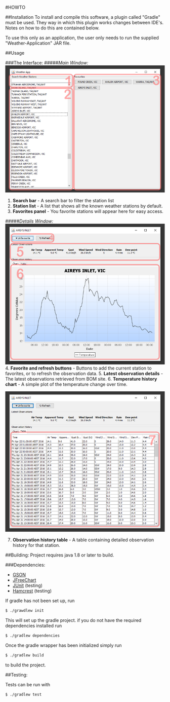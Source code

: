 #HOWTO

##Installation
To install and compile this software, a plugin called "Gradle" must be used. They way in which this plugin works changes
between IDE's. Notes on how to do this are contained below.

To use this only as an application, the user only needs to run the supplied "Weather-Application" JAR file.

##Usage

###The Interface:
#####*Main Window:*
![main_window_labeled](main_window_labeled.png)
1. **Search bar** - A search bar to filter the station list
2. **Station list** -  A list that shows all the known weather stations by default.
3. **Favorites panel** - You favorite stations will appear here for easy access.

#####*Details Window:*
![details_window_chart_labeled](details_window_chart_labeled.png)
4. **Favorite and refresh buttons** - Buttons to add the current station to favorites, or to refresh the observation data.
5. **Latest observation details** - The latest observations retrieved from BOM site.
6. **Temperature history chart** - A simple plot of the temperature change over time.

![details_window_table_labeled](details_window_table_labeled.png)

7. **Observation history table** -  A table containing detailed observation history for that station.

##Building:
Project requires java 1.8 or later to build.

###Dependencies:
- [GSON](https://github.com/google/gson)
- [JFreeChart](http://www.jfree.org/jfreechart/)
- [JUnit](http://junit.org/) (testing)
- [Hamcrest](http://hamcrest.org/JavaHamcrest/) (testing)

If gradle has not been set up, run
```bash
$ ./grawdlew init
```
This will set up the gradle project. if you do not have the required dependencies installed run

```bash
$ ./gradlew dependencies
```


Once the gradle wrapper has been initialized simply run
```bash
$ ./gradlew build
```
to build the project.

##Testing:

Tests can be run with
```bash
$ ./gradlew test
```
